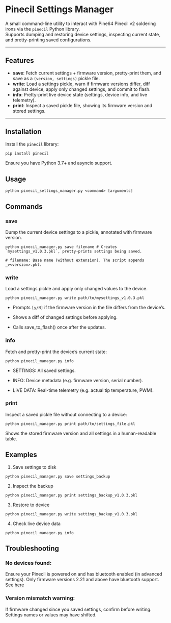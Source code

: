 # Pinecil Settings Manager

A small command-line utility to interact with Pine64 Pinecil v2 soldering irons via the `pinecil` Python library.  
Supports dumping and restoring device settings, inspecting current state, and pretty-printing saved configurations.

---

## Features

- **save**: Fetch current settings + firmware version, pretty-print them, and save as a `(version, settings)` pickle file.  
- **write**: Load a settings pickle, warn if firmware versions differ, diff against device, apply only changed settings, and commit to flash.  
- **info**: Pretty-print live device state (settings, device info, and live telemetry).  
- **print**: Inspect a saved pickle file, showing its firmware version and stored settings.

---

## Installation

Install the `pinecil` library:  
```bash
pip install pinecil
```
Ensure you have Python 3.7+ and asyncio support.

## Usage

```
python pinecil_settings_manager.py <command> [arguments]
```
## Commands
### save

Dump the current device settings to a pickle, annotated with firmware version.
```
python pinecil_manager.py save filename # Creates `mysettings_v1.0.3.pkl`, pretty-prints settings being saved.

# filename: Base name (without extension). The script appends _v<version>.pkl.
```
### write

Load a settings pickle and apply only changed values to the device.
```
python pinecil_manager.py write path/to/mysettings_v1.0.3.pkl
```
- Prompts `[y/N]` if the firmware version in the file differs from the device’s.

- Shows a diff of changed settings before applying.

- Calls save_to_flash() once after the updates.

### info

Fetch and pretty-print the device’s current state:
```
python pinecil_manager.py info
```
- SETTINGS: All saved settings.

- INFO: Device metadata (e.g. firmware version, serial number).

- LIVE DATA: Real-time telemetry (e.g. actual tip temperature, PWM).

### print

Inspect a saved pickle file without connecting to a device:
```
python pinecil_manager.py print path/to/settings_file.pkl
```
Shows the stored firmware version and all settings in a human-readable table.

## Examples

1. Save settings to disk
```
python pinecil_manager.py save settings_backup
```
2. Inspect the backup
```
python pinecil_manager.py print settings_backup_v1.0.3.pkl
```
3. Restore to device
```
python pinecil_manager.py write settings_backup_v1.0.3.pkl
```
4. Check live device data
```
python pinecil_manager.py info
```
## Troubleshooting

### No devices found:
Ensure your Pinecil is powered on and has bluetooth enabled (in advanced settings). Only firmware versions 2.21 and above have bluetooth support. See [here](https://wiki.pine64.org/wiki/Pinecil_Firmware#Bluetooth+(BLE)+Apps)

### Version mismatch warning:
If firmware changed since you saved settings, confirm before writing. Settings names or values may have shifted.
